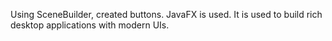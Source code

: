 Using SceneBuilder, created buttons. 
JavaFX is used. It is used to build rich desktop applications with modern UIs.

